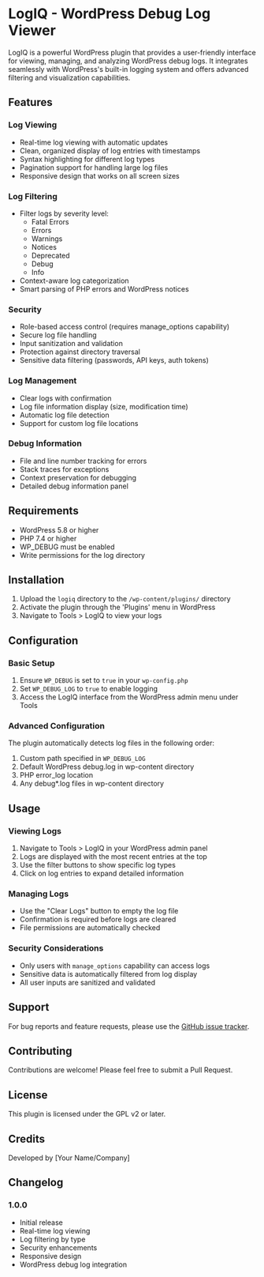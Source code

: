 # LogIQ - WordPress Debug Log Viewer

LogIQ is a powerful WordPress plugin that provides a user-friendly interface for viewing, managing, and analyzing WordPress debug logs. It integrates seamlessly with WordPress's built-in logging system and offers advanced filtering and visualization capabilities.

## Features

### Log Viewing
- Real-time log viewing with automatic updates
- Clean, organized display of log entries with timestamps
- Syntax highlighting for different log types
- Pagination support for handling large log files
- Responsive design that works on all screen sizes

### Log Filtering
- Filter logs by severity level:
  - Fatal Errors
  - Errors
  - Warnings
  - Notices
  - Deprecated
  - Debug
  - Info
- Context-aware log categorization
- Smart parsing of PHP errors and WordPress notices

### Security
- Role-based access control (requires manage_options capability)
- Secure log file handling
- Input sanitization and validation
- Protection against directory traversal
- Sensitive data filtering (passwords, API keys, auth tokens)

### Log Management
- Clear logs with confirmation
- Log file information display (size, modification time)
- Automatic log file detection
- Support for custom log file locations

### Debug Information
- File and line number tracking for errors
- Stack traces for exceptions
- Context preservation for debugging
- Detailed debug information panel

## Requirements
- WordPress 5.8 or higher
- PHP 7.4 or higher
- WP_DEBUG must be enabled
- Write permissions for the log directory

## Installation

1. Upload the `logiq` directory to the `/wp-content/plugins/` directory
2. Activate the plugin through the 'Plugins' menu in WordPress
3. Navigate to Tools > LogIQ to view your logs

## Configuration

### Basic Setup
1. Ensure `WP_DEBUG` is set to `true` in your `wp-config.php`
2. Set `WP_DEBUG_LOG` to `true` to enable logging
3. Access the LogIQ interface from the WordPress admin menu under Tools

### Advanced Configuration
The plugin automatically detects log files in the following order:
1. Custom path specified in `WP_DEBUG_LOG`
2. Default WordPress debug.log in wp-content directory
3. PHP error_log location
4. Any debug*.log files in wp-content directory

## Usage

### Viewing Logs
1. Navigate to Tools > LogIQ in your WordPress admin panel
2. Logs are displayed with the most recent entries at the top
3. Use the filter buttons to show specific log types
4. Click on log entries to expand detailed information

### Managing Logs
- Use the "Clear Logs" button to empty the log file
- Confirmation is required before logs are cleared
- File permissions are automatically checked

### Security Considerations
- Only users with `manage_options` capability can access logs
- Sensitive data is automatically filtered from log display
- All user inputs are sanitized and validated

## Support

For bug reports and feature requests, please use the [GitHub issue tracker](https://github.com/yourusername/logiq/issues).

## Contributing

Contributions are welcome! Please feel free to submit a Pull Request.

## License

This plugin is licensed under the GPL v2 or later.

## Credits

Developed by [Your Name/Company]

## Changelog

### 1.0.0
- Initial release
- Real-time log viewing
- Log filtering by type
- Security enhancements
- Responsive design
- WordPress debug log integration 